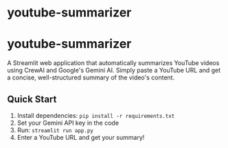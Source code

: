 # youtube-summarizer
# youtube-summarizer

A Streamlit web application that automatically summarizes YouTube videos using CrewAI and Google's Gemini AI. Simply paste a YouTube URL and get a concise, well-structured summary of the video's content.

## Quick Start
1. Install dependencies: `pip install -r requirements.txt`
2. Set your Gemini API key in the code
3. Run: `streamlit run app.py`
4. Enter a YouTube URL and get your summary!
